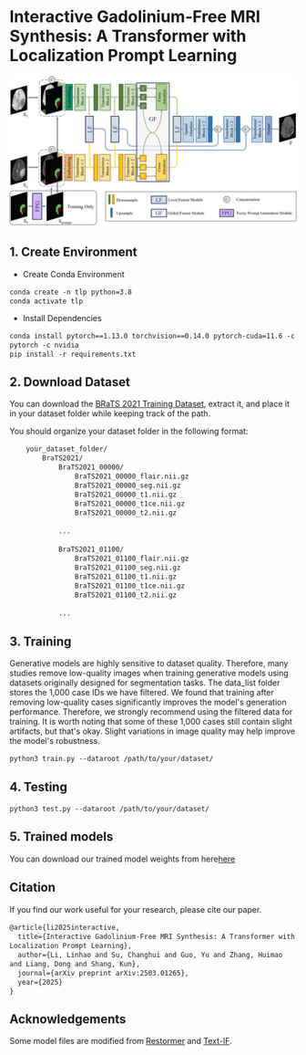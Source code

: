 # Interactive Gadolinium-Free MRI Synthesis: A Transformer with Localization Prompt Learning

![Framework](assert/framework.png)

## 1. Create Environment
- Create Conda Environment
```
conda create -n tlp python=3.8
conda activate tlp
```
- Install Dependencies
```
conda install pytorch==1.13.0 torchvision==0.14.0 pytorch-cuda=11.6 -c pytorch -c nvidia
pip install -r requirements.txt
```

## 2. Download Dataset

You can download the [BRaTS 2021 Training Dataset](https://www.kaggle.com/datasets/dschettler8845/brats-2021-task1), extract it, and place it in your dataset folder while keeping track of the path.

You should organize your dataset folder in the following format:
```
    your_dataset_folder/
        BraTS2021/
            BraTS2021_00000/
                BraTS2021_00000_flair.nii.gz
                BraTS2021_00000_seg.nii.gz
                BraTS2021_00000_t1.nii.gz
                BraTS2021_00000_t1ce.nii.gz
                BraTS2021_00000_t2.nii.gz
                
            ...
            
            BraTS2021_01100/
                BraTS2021_01100_flair.nii.gz
                BraTS2021_01100_seg.nii.gz
                BraTS2021_01100_t1.nii.gz
                BraTS2021_01100_t1ce.nii.gz
                BraTS2021_01100_t2.nii.gz
                
            ...
```
##  3. Training
Generative models are highly sensitive to dataset quality. Therefore, many studies remove low-quality images when training generative models using datasets originally designed for segmentation tasks. The data_list folder stores the 1,000 case IDs we have filtered. We found that training after removing low-quality cases significantly improves the model's generation performance. Therefore, we strongly recommend using the filtered data for training. It is worth noting that some of these 1,000 cases still contain slight artifacts, but that's okay. Slight variations in image quality may help improve the model's robustness.
```shell
python3 train.py --dataroot /path/to/your/dataset/
```

##  4. Testing
```shell
python3 test.py --dataroot /path/to/your/dataset/
```

##  5. Trained models
You can download our trained model weights from here[here](https://drive.google.com/drive/folders/1YuOdo0ZkL6kNok4slQcICojLpNfU9Sk0?usp=drive_link)

## Citation
If you find our work useful for your research, please cite our paper. 

```
@article{li2025interactive,
  title={Interactive Gadolinium-Free MRI Synthesis: A Transformer with Localization Prompt Learning},
  author={Li, Linhao and Su, Changhui and Guo, Yu and Zhang, Huimao and Liang, Dong and Shang, Kun},
  journal={arXiv preprint arXiv:2503.01265},
  year={2025}
}
```
## Acknowledgements
Some model files are modified from [Restormer](https://github.com/swz30/Restormer) and [Text-IF](https://github.com/XunpengYi/Text-IF).

